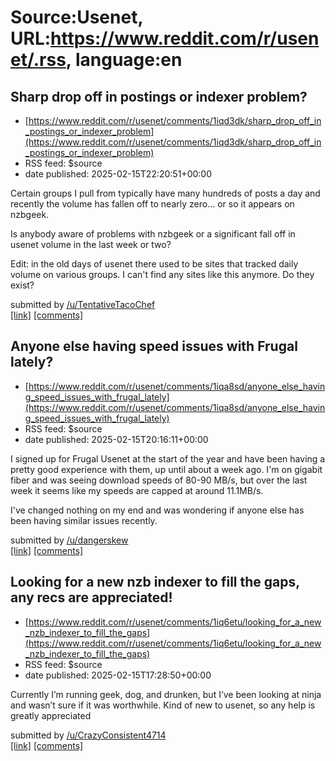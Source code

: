 # Source:Usenet, URL:https://www.reddit.com/r/usenet/.rss, language:en

## Sharp drop off in postings or indexer problem?
 - [https://www.reddit.com/r/usenet/comments/1iqd3dk/sharp_drop_off_in_postings_or_indexer_problem](https://www.reddit.com/r/usenet/comments/1iqd3dk/sharp_drop_off_in_postings_or_indexer_problem)
 - RSS feed: $source
 - date published: 2025-02-15T22:20:51+00:00

<!-- SC_OFF --><div class="md"><p>Certain groups I pull from typically have many hundreds of posts a day and recently the volume has fallen off to nearly zero... or so it appears on nzbgeek.</p> <p>Is anybody aware of problems with nzbgeek or a significant fall off in usenet volume in the last week or two?</p> <p>Edit: in the old days of usenet there used to be sites that tracked daily volume on various groups. I can&#39;t find any sites like this anymore. Do they exist?</p> </div><!-- SC_ON --> &#32; submitted by &#32; <a href="https://www.reddit.com/user/TentativeTacoChef"> /u/TentativeTacoChef </a> <br/> <span><a href="https://www.reddit.com/r/usenet/comments/1iqd3dk/sharp_drop_off_in_postings_or_indexer_problem/">[link]</a></span> &#32; <span><a href="https://www.reddit.com/r/usenet/comments/1iqd3dk/sharp_drop_off_in_postings_or_indexer_problem/">[comments]</a></span>

## Anyone else having speed issues with Frugal lately?
 - [https://www.reddit.com/r/usenet/comments/1iqa8sd/anyone_else_having_speed_issues_with_frugal_lately](https://www.reddit.com/r/usenet/comments/1iqa8sd/anyone_else_having_speed_issues_with_frugal_lately)
 - RSS feed: $source
 - date published: 2025-02-15T20:16:11+00:00

<!-- SC_OFF --><div class="md"><p>I signed up for Frugal Usenet at the start of the year and have been having a pretty good experience with them, up until about a week ago. I&#39;m on gigabit fiber and was seeing download speeds of 80-90 MB/s, but over the last week it seems like my speeds are capped at around 11.1MB/s. </p> <p>I&#39;ve changed nothing on my end and was wondering if anyone else has been having similar issues recently.</p> </div><!-- SC_ON --> &#32; submitted by &#32; <a href="https://www.reddit.com/user/dangerskew"> /u/dangerskew </a> <br/> <span><a href="https://www.reddit.com/r/usenet/comments/1iqa8sd/anyone_else_having_speed_issues_with_frugal_lately/">[link]</a></span> &#32; <span><a href="https://www.reddit.com/r/usenet/comments/1iqa8sd/anyone_else_having_speed_issues_with_frugal_lately/">[comments]</a></span>

## Looking for a new nzb indexer to fill the gaps, any recs are appreciated!
 - [https://www.reddit.com/r/usenet/comments/1iq6etu/looking_for_a_new_nzb_indexer_to_fill_the_gaps](https://www.reddit.com/r/usenet/comments/1iq6etu/looking_for_a_new_nzb_indexer_to_fill_the_gaps)
 - RSS feed: $source
 - date published: 2025-02-15T17:28:50+00:00

<!-- SC_OFF --><div class="md"><p>Currently I’m running geek, dog, and drunken, but I’ve been looking at ninja and wasn’t sure if it was worthwhile. Kind of new to usenet, so any help is greatly appreciated</p> </div><!-- SC_ON --> &#32; submitted by &#32; <a href="https://www.reddit.com/user/CrazyConsistent4714"> /u/CrazyConsistent4714 </a> <br/> <span><a href="https://www.reddit.com/r/usenet/comments/1iq6etu/looking_for_a_new_nzb_indexer_to_fill_the_gaps/">[link]</a></span> &#32; <span><a href="https://www.reddit.com/r/usenet/comments/1iq6etu/looking_for_a_new_nzb_indexer_to_fill_the_gaps/">[comments]</a></span>

